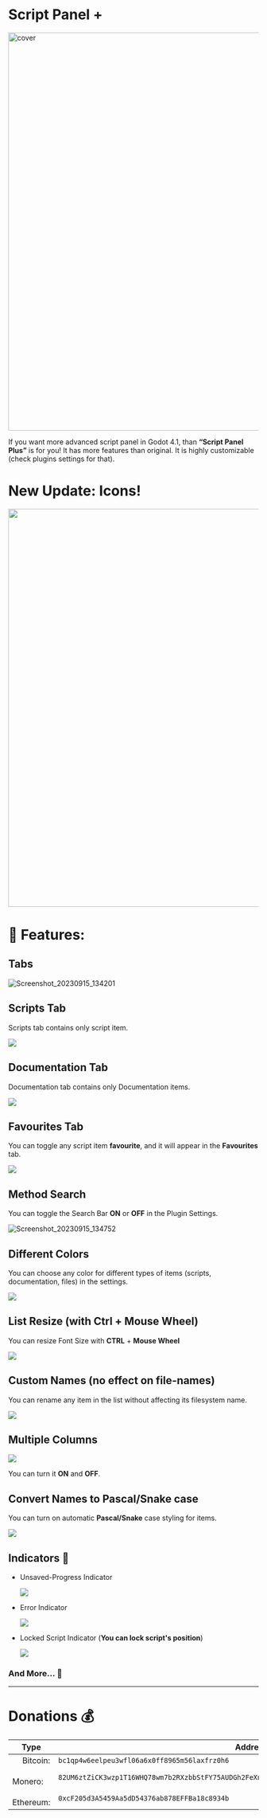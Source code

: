 # Script Panel +

<img width="800" alt="cover" src="addons/script_panel_plus/assets/promo.png">

If you want more advanced script panel in Godot 4.1, than **“Script Panel Plus”** is for you! It has more features than original. It is highly customizable (check plugins settings for that).

# New Update: Icons!

<img width="800" src="addons/script_panel_plus/assets/update.png"/>


# 💼 Features:

## Tabs

![Screenshot_20230915_134201](https://github.com/Loregret/script-panel-plus/assets/31369647/24fbd19c-d02f-42be-a625-614cade13722)

## Scripts Tab

Scripts tab contains only script item.

<img src="addons/script_panel_plus/assets/screenshots/scripts-tab.png"/>

## Documentation Tab

Documentation tab contains only Documentation items.

<img src="addons/script_panel_plus/assets/screenshots/docs-tab.png"/>

## Favourites Tab

You can toggle any script item **favourite**, and it will appear in the **Favourites** tab. 

<img src="addons/script_panel_plus/assets/screenshots/favs-tab.png"/>

## Method Search

You can toggle the Search Bar **ON** or **OFF** in the Plugin Settings.

![Screenshot_20230915_134752](https://github.com/Loregret/script-panel-plus/assets/31369647/8163525f-1bad-4e16-88c7-8623065d3f98)

## Different Colors

You can choose any color for different types of items (scripts, documentation, files) in the settings.

<img src="addons/script_panel_plus/assets/screenshots/script-colors.png"/>

## List Resize (**with Ctrl + Mouse Wheel**)

You can resize Font Size with **CTRL** + **Mouse Wheel**

<img src="addons/script_panel_plus/assets/screenshots/resize.png"/>

## Custom Names (**no effect on file-names**)

You can rename any item in the list without affecting its filesystem name.

<img src="addons/script_panel_plus/assets/screenshots/custom-name.png"/>

## Multiple Columns

<img src="addons/script_panel_plus/assets/screenshots/multiple-columns.png"/>

You can turn it **ON** and **OFF**.

## Convert Names to **Pascal/Snake** case

You can turn on automatic **Pascal/Snake** case styling for items.

<img src="addons/script_panel_plus/assets/screenshots/pascal-case.png"/>

## Indicators 🔔

- Unsaved-Progress Indicator
  
  <img src="addons/script_panel_plus/assets/screenshots/indicator1.png"/>

- Error Indicator
  
  <img src="addons/script_panel_plus/assets/screenshots/indicator2.png"/>

- Locked Script Indicator (**You can lock script's position**)
  
  <img src="addons/script_panel_plus/assets/screenshots/indicator3.png"/>

### And More... 🧮

---

# Donations 💰

| Type                                                                           | Address                                                                                           |
| ------------------------------------------------------------------------------ | ------------------------------------------------------------------------------------------------- |
| <img width="16" src="addons/script_panel_plus/assets/misc/btc.png"/> Bitcoin:  | `bc1qp4w6eelpeu3wfl06a6x0ff8965m56laxfrz0h6`                                                      |
| <img width="16" src="addons/script_panel_plus/assets/misc/xmr.png"/> Monero:   | `82UM6ztZiCK3wzp1T16WHQ78wm7b2RXzbbStFY75AUDGh2FeXnV5BVMdmQgeL4EyWEaQHVpF6gR244RPGkjsg2hk9dnSQiN` |
| <img width="16" src="addons/script_panel_plus/assets/misc/eth.png"/> Ethereum: | `0xcF205d3A5459Aa5dD54376ab878EFFBa18c8934b`                                                      |
